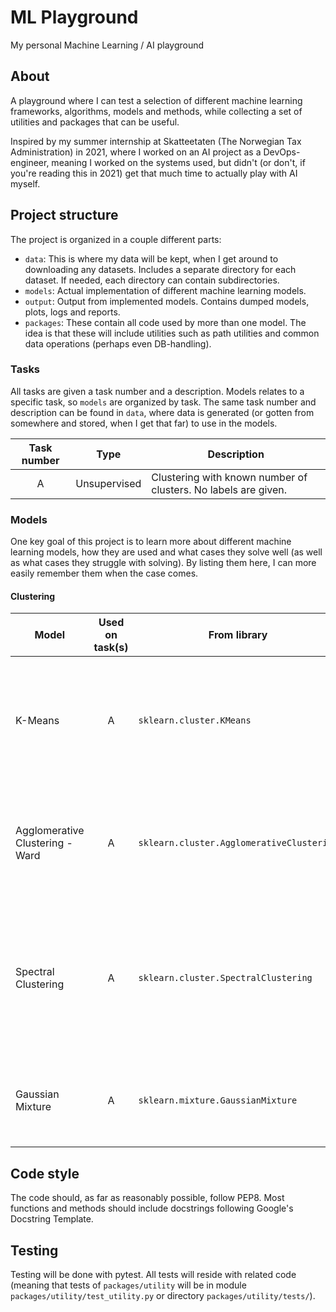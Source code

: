# ML Playground
My personal Machine Learning / AI playground

## About
A playground where I can test a selection of different machine learning frameworks, algorithms, models and methods, while collecting a set of utilities and packages that can be useful.

Inspired by my summer internship at Skatteetaten (The Norwegian Tax Administration) in 2021, where I worked on an AI project as a DevOps-engineer, meaning I worked on the systems used, but didn't (or don't, if you're reading this in 2021) get that much time to actually play with AI myself.

## Project structure
The project is organized in a couple different parts:
- `data`: This is where my data will be kept, when I get around to downloading any datasets. Includes a separate directory for each dataset. If needed, each directory can contain subdirectories.
- `models`: Actual implementation of different machine learning models.
- `output`: Output from implemented models. Contains dumped models, plots, logs and reports.
- `packages`: These contain all code used by more than one model. The idea is that these will include utilities such as path utilities and common data operations (perhaps even DB-handling).

### Tasks
All tasks are given a task number and a description. Models relates to a specific task, so `models` are organized by task. The same task number and description can be found in `data`, where data is generated (or gotten from somewhere and stored, when I get that far) to use in the models.

| Task number   | Type          | Description |
| :-----------: | ------------- | ----------- |
| A             | Unsupervised  | Clustering with known number of clusters. No labels are given. |


### Models
One key goal of this project is to learn more about different machine learning models, how they are used and what cases they solve well (as well as what cases they struggle with solving). By listing them here, I can more easily remember them when the case comes.

#### Clustering
| Model | Used on task(s) | From library | Description | Comments |
| ----- | :-------------: | ------------ | ----------- | -------- |
| K-Means | A | `sklearn.cluster.KMeans` | Gathers samples in N groups by minimizing intertia (within-cluster sum-of-squares) | Inductive, so it can predict clusters for new data points |
| Agglomerative Clustering - Ward | A | `sklearn.cluster.AgglomerativeClustering` | Recursively merges pairs of clusters that increases linkage distance the least | Transductive, so it cannot predict clusters for new data points |
| Spectral Clustering | A | `sklearn.cluster.SpectralClustering` | Projects the data, then clusters the projection | Transductive. Very good on non-convex clusters, where center and spread is not a good measure, such as nested circles in a 2D plane |
| Gaussian Mixture | A | `sklearn.mixture.GaussianMixture` | Estimates a Gaussian mixture distribution for the dataset | Inductive. I somewhat struggle to see where this is better than, say, KMeans |

## Code style
The code should, as far as reasonably possible, follow PEP8. Most functions and methods should include docstrings following Google's Docstring Template.

## Testing
Testing will be done with pytest. All tests will reside with related code (meaning that tests of `packages/utility` will be in module `packages/utility/test_utility.py` or directory `packages/utility/tests/`).